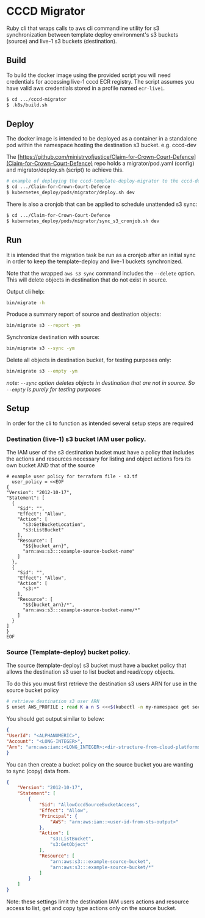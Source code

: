 # CCCD Migrator

Ruby cli that wraps calls to aws cli commandline utility for s3 synchronization
between template deploy environment's s3 buckets (source) and live-1 s3 buckets (destination).

## Build
To build the docker image using the provided script you will need credentials for accessing live-1 cccd ECR registry. The script assumes you have valid aws credentials stored in a profile named `ecr-live1`.

```bash
$ cd .../cccd-migrator
$ .k8s/build.sh
```

## Deploy
The docker image is intended to be deployed as a container in a standalone pod
within the namespace hosting the destination s3 bucket. e.g. cccd-dev

The [https://github.com/ministryofjustice/Claim-for-Crown-Court-Defence](Claim-for-Crown-Court-Defence) repo holds a migrator/pod.yaml (config) and migrator/deploy.sh (script) to achieve this.

```bash
# example of deploying the cccd-template-deploy-migrator to the cccd-dev namespace
$ cd .../Claim-for-Crown-Court-Defence
$ kubernetes_deploy/pods/migrator/deploy.sh dev
```

There is also a cronjob that can be applied to schedule unattended s3 sync:
```bash
$ cd .../Claim-for-Crown-Court-Defence
$ kubernetes_deploy/pods/migrator/sync_s3_cronjob.sh dev
```

## Run
It is intended that the migration task be run as a cronjob after an initial sync in order to keep the template-deploy and live-1 buckets synchronized.

Note that the wrapped `aws s3 sync` command includes the `--delete` option. This will delete objects in destination that do not exist in source.

Output cli help:
```bash
bin/migrate -h
```

Produce a summary report of source and destination objects:
```bash
bin/migrate s3 --report -ym
```

Synchronize destination with source:
```bash
bin/migrate s3 --sync -ym
```

Delete all objects in destination bucket, for testing purposes only:
```bash
bin/migrate s3 --empty -ym
```
_note: `--sync` option deletes objects in destination that are not in source. So `--empty` is purely for testing purposes_

## Setup
In order for the cli to function as intended several setup steps are required

### Destination (live-1) s3 bucket IAM user policy.

The IAM user of the s3 destination bucket must have a policy that includes the actions and resources necessary for listing and object actions fors its own bucket AND that of the source

```
# example user policy for terraform file - s3.tf
  user_policy = <<EOF
{
"Version": "2012-10-17",
"Statement": [
  {
    "Sid": "",
    "Effect": "Allow",
    "Action": [
      "s3:GetBucketLocation",
      "s3:ListBucket"
    ],
    "Resource": [
      "$${bucket_arn}",
      "arn:aws:s3:::example-source-bucket-name"
    ]
  },
  {
    "Sid": "",
    "Effect": "Allow",
    "Action": [
      "s3:*"
    ],
    "Resource": [
      "$${bucket_arn}/*",
      "arn:aws:s3:::example-source-bucket-name/*"
    ]
  }
]
}
EOF
```

### Source (Template-deploy) bucket policy.

The source (template-deploy) s3 bucket must have a bucket policy that
allows the destination s3 user to list bucket and read/copy objects.

To do this you must first retrieve the destination s3 users ARN for use in the source bucket policy

```bash
# retrieve destination s3 user ARN
$ unset AWS_PROFILE ; read K a n S <<<$(kubectl -n my-namespace get secret my-s3-secrets -o json | jq -r '.data[] | @base64d') ; export AWS_ACCESS_KEY_ID=$K ; export AWS_SECRET_ACCESS_KEY=$S ; aws sts get-caller-identity
```

You should get output similar to below:
```json
{
"UserId": "<ALPHANUMERIC>",
"Account": "<LONG-INTEGER>",
"Arn": "arn:aws:iam::<LONG_INTEGER>:<dir-structure-from-cloud-platforms>-<alphanumeric>"
}
```

You can then create a bucket policy on the source bucket you are wanting to sync (copy) data from.


```json
{
    "Version": "2012-10-17",
    "Statement": [
        {
            "Sid": "AllowCccdSourceBucketAccess",
            "Effect": "Allow",
            "Principal": {
                "AWS": "arn:aws:iam::<user-id-from-sts-output>"
            },
            "Action": [
                "s3:ListBucket",
                "s3:GetObject"
            ],
            "Resource": [
                "arn:aws:s3:::example-source-bucket",
                "arn:aws:s3:::example-source-bucket/*"
            ]
        }
    ]
}
```

Note: these settings limit the destination IAM users actions and resource access to list, get and copy type actions only on the source bucket.